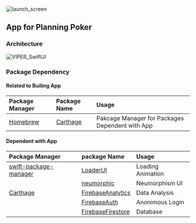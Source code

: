 ![launch_screen](https://user-images.githubusercontent.com/71208265/207891766-de36b235-937b-404b-8ef8-7f793f3f37e7.png)
## App for Planning Poker

### Architecture
![VIPER_SwiftUI](https://user-images.githubusercontent.com/71208265/207720255-8bf04fee-8693-4b2e-ad72-fdc26d361159.png)

### Package Dependency

#### Related to Builing App

| Package Manager | Package Name | Usage |
| :-- | :-- | :-- |
| [Homebrew](https://brew.sh) | [Carthage](https://github.com/Carthage/Carthage) | Pakcage Manager for Packages Dependent with App |

#### Dependent with App

| Package Manager | package Name | Usage |
| :-- | :-- | :-- |
| [swift-package-manager](https://github.com/apple/swift-package-manager) | [LoaderUI](https://github.com/ninjaprox/LoaderUI) | Loading Animation |
| | [neumorphic](https://github.com/costachung/neumorphic) | Neumorphism UI |
| [Carthage](https://github.com/Carthage/Carthage) | [FirebaseAnalytics](https://github.com/firebase/firebase-ios-sdk) | Data Analysis |
| | [FirebaseAuth](https://github.com/firebase/firebase-ios-sdk) | Anonimous Login |
| | [FirebaseFirestore](https://github.com/firebase/firebase-ios-sdk) | Database |
